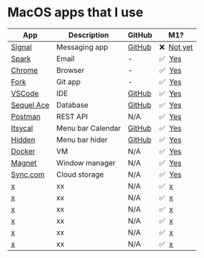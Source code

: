 # MacOS apps that I use

| App | Description | GitHub | M1? | 
|--|--|--|--|
| [Signal](https://signal.org/download/) | Messaging app | [GitHub](https://github.com/signalapp/Signal-Desktop) | ❌ &nbsp;[Not yet](https://github.com/signalapp/Signal-Desktop/issues/4461) |
| [Spark](https://apps.apple.com/app/apple-store/id1176895641) | Email | - | ✅&nbsp; [Yes](https://isapplesiliconready.com/app/Spark) |
| [Chrome](https://www.google.com/intl/en_uk/chrome/) | Browser | - | ✅&nbsp; [Yes](https://isapplesiliconready.com/app/Chrome) |
| [Fork](https://git-fork.com/) | Git app | - | ✅ &nbsp;[Yes](https://isapplesiliconready.com/app/Fork) |
| [VSCode](https://code.visualstudio.com/download) | IDE | [GitHub](https://github.com/microsoft/vscode) | ✅ &nbsp;[Yes](https://isapplesiliconready.com/app/Visual%20Studio%20Code) |
| [Sequel Ace](https://github.com/Sequel-Ace/Sequel-Ace/releases) | Database | [GitHub](https://github.com/Sequel-Ace/Sequel-Ace) | ✅ &nbsp;[Yes](https://isapplesiliconready.com/app/Sequel%20Ace) |
| [Postman](https://www.postman.com/downloads/) | REST API | N/A | ✅ &nbsp;[Yes](https://isapplesiliconready.com/app/Postman) |
| [Itsycal](https://www.mowglii.com/itsycal/) | Menu bar Calendar | [GitHub](https://github.com/sfsam/Itsycal) | ✅ &nbsp;[Yes](https://www.mowglii.com/2021/06/08/apple-silicon-beta.html) |
| [Hidden](https://itunes.apple.com/app/hidden-bar/id1452453066) | Menu bar hider | [GitHub](https://github.com/dwarvesf/hidden) | ✅ &nbsp;[Yes](https://github.com/dwarvesf/hidden/releases/tag/v1.7) |
| [Docker](https://www.docker.com/products/docker-desktop) | VM | N/A | ✅ &nbsp;[Yes](https://isapplesiliconready.com/app/Docker) |
| [Magnet](https://apps.apple.com/gb/app/magnet/id441258766?mt=12) | Window manager | N/A | ✅ &nbsp;[Yes](https://isapplesiliconready.com/app/Magnet) |
| [Sync.com](https://www.sync.com/install/) | Cloud storage | N/A | ✅ &nbsp;[Yes](https://www.sync.com/blog/sync-2-0-15-desktop-app-available-macos-big-sur/) |
| [x](x) | xx | N/A | ✅ &nbsp;[x](x) |
| [x](x) | xx | N/A | ✅ &nbsp;[x](x) |
| [x](x) | xx | N/A | ✅ &nbsp;[x](x) |
| [x](x) | xx | N/A | ✅ &nbsp;[x](x) |
| [x](x) | xx | N/A | ✅ &nbsp;[x](x) |
| [x](x) | xx | N/A | ✅ &nbsp;[x](x) |

